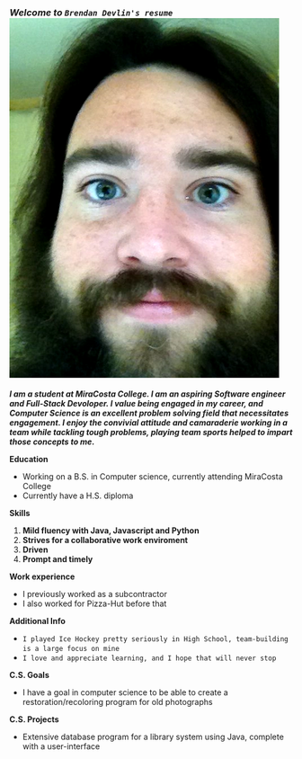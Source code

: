 ### _Welcome to `Brendan Devlin's resume`_ ![Photo of me](meCloseUp.png)

  **_I am a student at MiraCosta College. I am an aspiring Software engineer and Full-Stack Devoloper. I value being engaged in my career, and Computer Science is an excellent problem solving field that necessitates engagement. I enjoy the convivial attitude and camaraderie working in a team while tackling tough problems, playing team sports helped to impart those concepts to me._**


**Education**
- Working on a B.S. in Computer science, currently attending MiraCosta College
- Currently have a H.S. diploma

**Skills**
1. **Mild fluency with Java, Javascript and Python**
2. **Strives for a collaborative work enviroment**
3. **Driven**
4. **Prompt and timely**

**Work experience**
- I previously worked as a subcontractor
- I also worked for Pizza-Hut before that

**Additional Info**
- `I played Ice Hockey pretty seriously in High School, team-building is a large focus on mine`
- `I love and appreciate learning, and I hope that will never stop`

**C.S. Goals**
- I have a goal in computer science to be able to create a restoration/recoloring program for old photographs

**C.S. Projects**
- Extensive database program for a library system using Java, complete with a user-interface 
